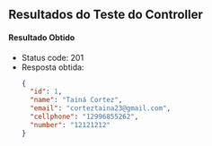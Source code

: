 ## Resultados do Teste do Controller

#### Resultado Obtido
- Status code: 201
- Resposta obtida:
  ```json
  {
    "id": 1,
    "name": "Tainá Cortez",
    "email": "corteztaina23@gmail.com",
    "cellphone": "12996855262",
    "number": "12121212"
  }